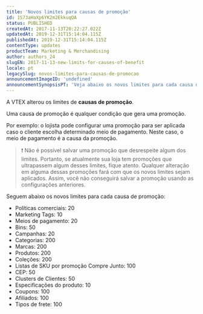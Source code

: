 ```yaml
---
title: 'Novos limites para causas de promoção'
id: 1S73aHaXp6YK2m2EkkuqQA
status: PUBLISHED
createdAt: 2017-11-13T20:22:27.022Z
updatedAt: 2019-12-31T15:14:04.115Z
publishedAt: 2019-12-31T15:14:04.115Z
contentType: updates
productTeam: Marketing & Merchandising
author: authors_24
slugEN: 2017-11-13-new-limits-for-causes-of-benefit
locale: pt
legacySlug: novos-limites-para-causas-de-promocao
announcementImageID: 'undefined'
announcementSynopsisPT: 'Veja abaixo os novos limites para cada causa de promoção'
---
```


A VTEX alterou os limites de **causas de promoção**. 

Uma causa de promoção é qualquer condição que gera uma promoção. 

Por exemplo: o lojista pode configurar uma promoção para ser aplicada caso o cliente escolha determinado meio de pagamento. Neste caso, o meio de pagamento é a causa da promoção.

> ❗ Não é possível salvar uma promoção que desrespeite algum dos limites. Portanto, se atualmente sua loja tem promoções que ultrapassem algum desses limites, fique atento. Qualquer alteração em alguma dessas promoções fará com que os novos limites sejam aplicados. Assim, você não conseguirá salvar a promoção usando as configurações anteriores.

Seguem abaixo os novos limites para cada causa de promoção:

- Políticas comerciais: 20
- Marketing Tags: 10
- Meios de pagamento: 20
- Bins: 50
- Campanhas: 20
- Categorias: 200
- Marcas: 200
- Produtos: 200
- Coleções: 200
- Listas de SKU por promoção Compre Junto: 100
- CEP: 50
- Clusters de Clientes: 50
- Especificações do produto: 10
- Coupons: 100
- Afiliados: 100
- Tipos de frete: 100
